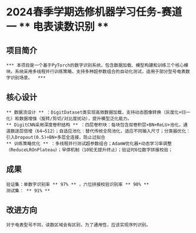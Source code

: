 # 2024春季学期选修机器学习任务-赛道一 ** 电表读数识别 ** 

## 项目简介
	*** 本项目是一个基于PyTorch的数字识别系统，包含数据加载、模型构建和训练三个核心模块。系统采用多线程并行训练策略，支持多种超参数组合的自动化测试，适用于部分型号电表数字识别场景。  *** 

## 核心设计
	** 数据流设计 ** ：DigitDataset类实现高效数据加载，支持动态图像转换（灰度化+归一化）和数据增强（旋转/剪切/对比度扰动），提升模型泛化能力。
	** DigitCNN采用深度卷积结构 ** ：四层卷积块：每块包含双卷积层+BN+ReLU+池化，通道数逐层倍增（64→512）；自适应池化：替代传统全局池化，适应不同输入尺寸；分类器优化：引入Dropout(0.5)+BN+多层全连接，防止过拟合
	** 训练策略优化 ** ：多线程并行测试超参数组合；AdamW优化器+动态学习率调整（ReduceLROnPlateau）；早停机制（10轮无提升终止）；验证时6位数字拼接校验；

## 成果
	验证集：单数字识别率 ** 97% ** ，六位拼接校验识别率 ** 90% ** 
	测试集： ** 91% ** 

## 改进方向
	对于电表型号不同，读数区域会有区别，为了通用性，应该实现序列识别。